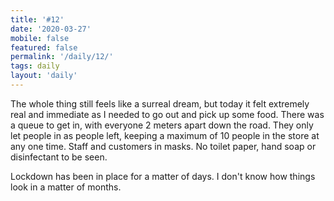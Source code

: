 ```yaml
---
title: '#12'
date: '2020-03-27'
mobile: false
featured: false
permalink: '/daily/12/'
tags: daily
layout: 'daily'
---
```


The whole thing still feels like a surreal dream, but today it felt extremely real and immediate as I needed to go out and pick up some food. There was a queue to get in, with everyone 2 meters apart down the road. They only let people in as people left, keeping a maximum of 10 people in the store at any one time. Staff and customers in masks. No toilet paper, hand soap or disinfectant to be seen.

Lockdown has been in place for a matter of days. I don't know how things look in a matter of months.
